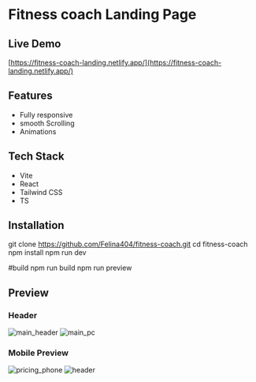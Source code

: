 # Fitness coach Landing Page

## Live Demo
[https://fitness-coach-landing.netlify.app/](https://fitness-coach-landing.netlify.app/)

## Features
- Fully responsive
- smooth Scrolling
- Animations

## Tech Stack
- Vite
- React
- Tailwind CSS
- TS

## Installation
git clone https://github.com/Felina404/fitness-coach.git 
cd fitness-coach
npm install
npm run dev

#build
npm run build
npm run preview

## Preview
### Header
![main_header](https://github.com/user-attachments/assets/efcd4b49-d4b0-4609-8369-5fab7d10fa3e)
![main_pc](https://github.com/user-attachments/assets/cf847fda-c116-4dc9-aabf-4fb830e0a5f2)

### Mobile Preview
![pricing_phone](https://github.com/user-attachments/assets/132eaf07-19e1-41bf-a9ed-8602b728c4e3)
![header](https://github.com/user-attachments/assets/bdb23d63-fd50-448b-b495-d7c78b321cb8)






  
